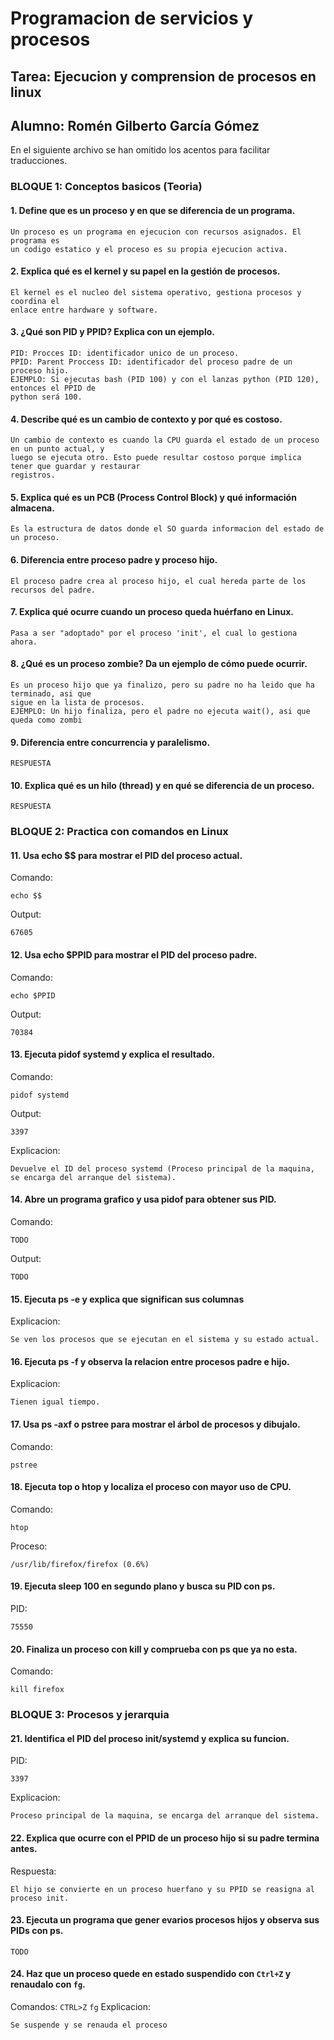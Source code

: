 # Programacion de servicios y procesos
## Tarea:  Ejecucion y comprension de procesos en linux
## Alumno: Romén Gilberto García Gómez

En el siguiente archivo se han omitido los acentos para facilitar traducciones.

### BLOQUE 1: Conceptos basicos (Teoria)
#### 1. Define que es un proceso y en que se diferencia de un programa.
```
Un proceso es un programa en ejecucion con recursos asignados. El programa es
un codigo estatico y el proceso es su propia ejecucion activa.
```

#### 2. Explica qué es el kernel y su papel en la gestión de procesos.
```
El kernel es el nucleo del sistema operativo, gestiona procesos y coordina el
enlace entre hardware y software.
```

#### 3. ¿Qué son PID y PPID? Explica con un ejemplo.
```
PID: Procces ID: identificador unico de un proceso.
PPID: Parent Proccess ID: identificador del proceso padre de un proceso hijo.
EJEMPLO: Si ejecutas bash (PID 100) y con el lanzas python (PID 120), entonces el PPID de
python será 100.
```

#### 4. Describe qué es un cambio de contexto y por qué es costoso.
```
Un cambio de contexto es cuando la CPU guarda el estado de un proceso en un punto actual, y
luego se ejecuta otro. Esto puede resultar costoso porque implica tener que guardar y restaurar
registros. 
```

#### 5. Explica qué es un PCB (Process Control Block) y qué información almacena.
```
Es la estructura de datos donde el SO guarda informacion del estado de un proceso.
```

#### 6. Diferencia entre proceso padre y proceso hijo.
```
El proceso padre crea al proceso hijo, el cual hereda parte de los recursos del padre.
```

#### 7. Explica qué ocurre cuando un proceso queda huérfano en Linux.
```
Pasa a ser "adoptado" por el proceso 'init', el cual lo gestiona ahora.
```

#### 8. ¿Qué es un proceso zombie? Da un ejemplo de cómo puede ocurrir.
```
Es un proceso hijo que ya finalizo, pero su padre no ha leido que ha terminado, asi que
sigue en la lista de procesos.
EJEMPLO: Un hijo finaliza, pero el padre no ejecuta wait(), asi que queda como zombi
```

#### 9. Diferencia entre concurrencia y paralelismo.
```
RESPUESTA
```

#### 10. Explica qué es un hilo (thread) y en qué se diferencia de un proceso.
```
RESPUESTA
```


### BLOQUE 2: Practica con comandos en Linux
#### 11. Usa echo $$ para mostrar el PID del proceso actual.
Comando:
```
echo $$
```
Output:
```
67605
```

#### 12. Usa echo $PPID para mostrar el PID del proceso padre.
Comando:
```
echo $PPID
```
Output:
```
70384
```

#### 13. Ejecuta pidof systemd y explica el resultado.
Comando:
```
pidof systemd
```
Output:
```
3397
```
Explicacion:
```
Devuelve el ID del proceso systemd (Proceso principal de la maquina, se encarga del arranque del sistema).
```

#### 14. Abre un programa grafico y usa pidof para obtener sus PID.
Comando:
```
TODO
```
Output:
```
TODO
```

#### 15. Ejecuta ps -e y explica que significan sus columnas
Explicacion:
```
Se ven los procesos que se ejecutan en el sistema y su estado actual.
```

#### 16. Ejecuta ps -f y observa la relacion entre procesos padre e hijo.
Explicacion:
```
Tienen igual tiempo.
```

#### 17. Usa ps -axf o pstree para mostrar el árbol de procesos y dibujalo.
Comando:
```
pstree
```

#### 18. Ejecuta top o htop y localiza el proceso con mayor uso de CPU.
Comando:
```
htop
```
Proceso:
```
/usr/lib/firefox/firefox (0.6%)
```

#### 19. Ejecuta sleep 100 en segundo plano y busca su PID con ps.
PID:
```
75550
```

#### 20. Finaliza un proceso con kill y comprueba con ps que ya no esta.
Comando:
```
kill firefox
```


### BLOQUE 3: Procesos y jerarquia
#### 21. Identifica el PID del proceso init/systemd y explica su funcion.
PID:
```
3397
```
Explicacion:
```
Proceso principal de la maquina, se encarga del arranque del sistema.
```

#### 22. Explica que ocurre con el PPID de un proceso hijo si su padre termina antes.
Respuesta:
```
El hijo se convierte en un proceso huerfano y su PPID se reasigna al proceso init.
```

#### 23. Ejecuta un programa que gener evarios procesos hijos y observa sus PIDs con ps.
```
TODO
```

#### 24. Haz que un proceso quede en estado suspendido con ```Ctrl+Z``` y renaudalo con ```fg```.
Comandos:
```CTRL>Z```
```fg```
Explicacion:
```
Se suspende y se renauda el proceso
```
